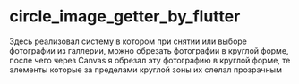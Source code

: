 # circle_image_getter_by_flutter
 Здесь реализовал систему в котором при снятии или выборе фотографии из галлерии, можно обрезать фотографии в круглой форме, после чего через Canvas я обрезал эту фотографию в круглой форме, те элементы которые за пределами круглой зоны их слелал прозрачным
